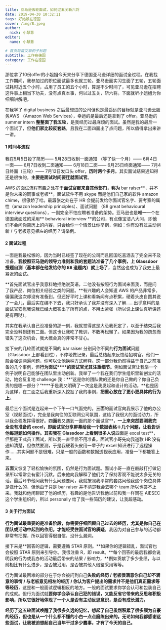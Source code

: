 ```yaml
---
title: 亚马逊五轮面试，如何过五关斩六将
date: 2019-04-30 10:32:11
tags: 好姑娘在德国
cover: /img/8.jpeg
author: 
  nick: 小慧慧
editor:
  name: 小慧慧

# 首页每篇文章的子标题
subtitle: 工作在德国
category: 工作在德国
---
```


那位拿了10份offer的小姐姐今天来分享下德国亚马逊详细的面试全过程。在我找工作期间，我参加过的职位面试最多也就三轮。亚马逊面实习生面了五轮，五轮面试耗时近五个小时，占用了员工的五个小时，算是不少时间了，可见亚马逊在招聘这件事上相当下功夫，没有点真本事，何以过五关，斩六将。下面就听小姐姐为你细细讲解吧。

  

在我学了 digital business 之后最想进的公司但也是最遥远的目标就是亚马逊云服务AWS （Amazon Web Services），幸运的是最后还是拿到了 offer。亚马逊的 summer intern **整整面了我五轮**，是我经历过最麻烦的面试。虽然是我的最后一个面试了，但**他们家比较反套路**，且我在二面四面出了点问题，所以值得拿出来讲一讲。

  


#### **1 时间与流程**

  

我在5月5日投了简历—— 5月28日收到一面通知 （等了快一个月）—— 6月4日一面—— 6月7日收到二面通知—— 6月18日二面—— 6月25日终面通知—— 7月4日终面（三轮）—— 7月12日发口头 offer，**历时两个多月**。其实面试结果通知得还是很快的，**主要是面试时间要迁就面试官**。

  

AWS 的面试流程有趣之处在于**面试官都来自其他部门，称为** bar raiser**，并不是你未来的同事或老板**。面试软件不用 skype 而是他们自己家的软件 amazon chime，很傲娇了哈。最嚣张之处在于 HR 会提前发给你面试官名字、要考察的属性（amazon leadership principles）、面试问题 （88 great behavioural interview questions），一副完全不怕应聘者准备的架势。亚马逊也是**唯一**一个在德国我面过的采用** behavioral interview **的公司，有点像宝洁八大问，即他们不会问你简历上的内容，只会给你一个情景让你举例，例如：你有没有过主动创新 / 与老板意见相左的经历？请举例。

  


#### **2 面试过程**

  

一面是我最松懈的，因为当时已经签了现在的公司而且回国吃喜酒去了完全来不及准备。**我按照亚马逊的领导力准则和我的套题法准备了几个事例，上 Glassdoor 搜题自测（基本都在他发给你的 88 道题内）就上场了**，当然这也成为了我史上最紧张的面试。

  

**首先面试官出乎我意料地拒绝说英语，二他没有按照行为面试来面我，而是问了我产品、岗位相关经验之类的问题。**有兴趣的人会知道 AWS 的产品非常多，偏偏我这次却没有准备到。但还好平时上课和看新闻有点积累，硬着头皮自圆其说了一会儿，最后实在编不下去，我只好承认了我并没有深入了解……出乎意料的是面试官安慰我说我已经大概答出了所有的点，不用太紧张（所以说上课认真听讲还是有用哒）。

  

其实在我承认自己没准备的那一刻，我就觉得这是大忌我死定了，以至于结束后我完全没料到还有二面。但这也让我吃了教训，不敢再松懈了。如果因为我的疏忽而错失了这次机会，我大概会真的非常不甘心。

  

接下来的几轮面试就是不同的 bar raiser 分别问你不同的**行为面试**问题（Glassdoor 上都看到过），不停地做记录，最后总结起来反馈给招聘官。他们一般会强调两遍问题，你可以让他换种方式解释。这一部分我仍然得益于自己之前准备的几个事例，但**行为面试****的面试官尤其注重细节**。例如面试官让我举一个例子说明自己能够在团队里主动创新。我举了一个我在我们学生组织里新创立的活动，她会反复地 challenge 我：**“这是你的团队做的还是你自己做的？你自己负责的是哪一部分？”****于是我又明确了一次这是我发起和设计的活动，**也是因为这样，在二面之后我重新深入挖掘了我的事例，**把重心放在了更小更具体的行为上**。

  

最后三个面试是连起来一个下午一口气面完的。**三面**的面试官向我展示了他的办公室（视频面试），完全是我向往的互联网公司氛围，这给了我很大的面试动力，所以我全程发挥得很好。**四面**我又遇到一面的那个面试官**，**一上来突然要测我完全没有准备的 excel，即面试官分享屏幕给我一个数据表格＋几个问题，让我告诉他每道题如何操作。其实我在 Glassdoor 上看到很多人说**四面是 excel test**，但那是正式员工面试，所以我一直坚信不用准备。面试官小哥先向我道歉 HR 没有通知清楚，但依然要测，于是我硬着头皮用一辈子的 excel 知识进行了远程操作……其实问题不是很难，只是一般的函数和数据透视表应用，准备一下都能答上来。

  

**五面**又恢复了轻松愉快的氛围，仍然是行为面试题。面试小哥一直在敲敲打打做记录所以常常会有蜜汁沉默，后来他向我解释了他们为了保持客观不能说太多无关的话。最后环节他问我有什么问题要问，我就按照我平常的套路问他我这个岗位具体是做什么的，但他由于只是 bar raiser 并不清楚我会去哪个 team 所以也答不上来。我就和他闲聊起了他的经历，有趣的是他告诉我他以前和我一样同在 AIESEC 这个学生组织的，所以 personally 给了我一些简历的建议，让我超感动。

  


#### **3 关于行为面试**

  

**行为面试最重要的是准备阶段，你需要仔细回顾自己过去的经历，尤其是你自己在团队或活动中起到的作用，才能经受住面试官的质疑**。我因为对自己参与的活动都非常有把握，所以回答得很自信，没什么漏洞。

  

接下来是**回答的逻辑，需要遵循 STAR 原则。**如果你的逻辑错乱，面试官也会按照 STAR 原则来引导你。我很注重 R，即 result。**每个回答的最后我都会说明我的行为或我办的活动最后带来的结果 / 影响力，**例如贡献了多少业绩，与以前相比有什么进步，是否被沿用，是否被其他人借鉴采用等等。

  

行为面试最困难的部分在于你会被问到自己**失败的经历 / 老板很满意你自己却不满意的事情 / 与老板意见相左的经历 / 你认为客户提出的需求并不是他们真正需求等等经历**，这是和一般面试逻辑相反的地方。一般的面试要求你学会认可和包装自己的成就。但行为面试就**要你学会承认自己犯的错误，又能反省它带来的反思和积极影响，所以它很好地体现了一个人是否有主动反思意识，是否有成长潜力。**

  

**经历了这五轮面试唤醒了我很多久远的记忆，想起了自己虽然积累了很多颇为自豪的经历，但也是从一个什么都不懂的小白一点点磨练出来的。无论如何我都感谢这些面试，让我被迫想起自己当年干过多少蠢事，才有了今天的自己。**